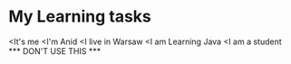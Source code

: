 # My Learning tasks #
<It's me
<I'm Anid
<I live in Warsaw
<I am Learning Java
<I am a student
*** DON'T USE THIS *** 
     
